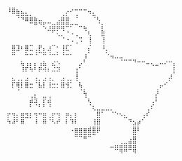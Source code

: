 ⠸⣿⣦⣄⡀⠀⠀⠀⠀⠀⠀⠀⠀⡠⠔⠒⠒⠒⢤⡀⠀⠀⠀⠀⠀⠀⠀⠀⠀⠀⠀⠀⠀⠀⠀⠀⠀⠀
⠀⠀⠙⠻⣿⣷⣦⣀⠀⠀⠀⢀⣾⣷⠀⠘⠀⠀⠀⠙⢆⠀⠀⠀⠀⠀⠀⠀⠀⠀⠀⠀⠀⠀⠀⠀⠀⠀
⠀⠀⠀⠀⠀⠉⠛⠙⢏⢩⣶⣿⣿⠿⠖⠒⠤⣄⠀⠀⠈⡆⠀⠀⠀⠀⠀⠀⠀⠀⠀⠀⠀⠀⠀⠀⠀⠀
⠀⠀⠀⠀⠀⠀⠀⠀⠀⠉⠋⢅⡈⠐⠠⢀⠀⠈⢆⠀⠀⣷⠀⠀⠀⠀⠀⠀⠀⠀⠀⠀⠀⠀⠀⠀⠀⠀
⠀⠀⠀⠀⠀⠀⠀⠀⠀⠀⠀⠀⠈⠐⠠⢀⠩⠀⢸⠀⠀⢸⠀⠀⠀⠀⠀⠀⠀⠀⠀⠀⠀⠀⠀⠀⠀⠀
⠀⣿⣹⠆⣿⣉⢀⡟⡄⣰⠉⠂⢸⣏⠁⠀⠀⠀⡌⠀⠀⠸⡀⠀⠀⠀⠀⠀⠀⠀⠀⠀⠀⠀⠀⠀⠀⠀
⠀⠛⠀⠀⠓⠒⠘⠉⠛⠘⠒⠃⠘⠒⠂⠀⠀⢰⠁⠀⠀⠀⠑⢤⣀⣀⠀⠀⠀⠀⠀⠀⠀⠀⠀⠀⠀⠀
⠀⠀⠀⢦⢠⡄⡄⢠⣦⠀⣔⠢⠀⠀⠀⠀⡠⠃⠀⠀⠀⠀⠀⠀⠀⠈⠉⠉⠙⠒⠒⠤⢄⣀⠤⠔⠒⡄
⠀⠀⠀⠸⠏⠳⠃⠟⠺⠆⠬⠽⠀⠀⠀⢰⠁⠀⠀⠀⠀⠀⠀⠀⠀⠀⠀⠀⠀⠀⠀⠀⠀⠀⠀⠀⠀⡇
⠀⣄⢀⡀⣠⠀⢠⡀⣠⢠⡀⠀⣠⢀⡀⢸⠀⠀⠀⠀⠀⠀⠀⠀⠀⠀⠀⠀⠀⠀⠀⠀⠀⠀⠀⠀⡼⠀
⠀⡏⢿⡇⣿⣒⠈⣧⡇⢸⣒⡂⣿⢺⡁⠀⢧⠀⠀⠀⠀⠀⠀⠀⠀⠀⠀⠀⠀⠀⠀⠀⠀⠀⡤⠊⠀⠀
⠀⠀⠈⠀⠀⠀⡀⠀⠀⠀⠀⠀⠀⠀⠀⠀⠈⢧⠀⠀⠀⠀⠀⠀⠀⠀⠀⠀⠀⠀⠀⠀⠀⡸⠀⠀⠀⠀
⠀⠀⠀⠀⠀⣼⣳⠀⡟⣼⠀⠀⠀⠀⠀⠀⠀⠈⢆⠀⠀⠀⠀⠀⠀⠀⠀⠀⠀⠀⠀⠀⢀⠇⠀⠀⠀⠀
⠀⠀⠀⠀⠀⠃⠈⠃⠃⠘⠀⠀⠀⠀⠀⠀⠀⠀⠈⢆⣀⣀⣀⡀⠀⠀⠀⠀⠀⠀⠀⢀⠎⠀⠀⠀⠀⠀
⡖⢲⡄⣶⣲⡆⢲⠒⣶⢀⡖⢲⠀⡶⡄⡆⠀⠀⠀⠀⣿⠁⠀⠈⠑⠢⣄⠀⠀⠀⢠⠎⠀⠀⠀⠀⠀⠀
⠳⠼⠃⠿⠀⠀⠸⠀⠿⠈⠣⠞⠀⠇⠹⠇⠀⠀⠀⢸⣿⠀⠀⠀⠀⠀⠀⠙⣢⡴⠁⠀⠀⠀⠀⠀⠀⠀
⠀⠀⠀⠀⠀⠀⠀⠀⠀⠀⠀⠀⠀⠀⠠⣶⣶⣶⣾⣿⡿⠀⠀⠀⠀⠀⠀⠀⣿⠇⠀⠀⠀⠀⠀⠀⠀⠀
⠀⠀⠀⠀⠀⠀⠀⠀⠀⠀⠀⠀⠀⠀⠀⠛⠛⠿⠛⠉⠀⠀⠀⠀⠀⠀⠀⢀⣿⠀⠀⠀⠀⠀⠀⠀⠀⠀
⠀⠀⠀⠀⠀⠀⠀⠀⠀⠀⠀⠀⠀⠀⠀⠀⠀⠀⠀⠀⠀⠀⠀⣀⣤⣴⣶⣿⣿⠀⠀⠀⠀⠀⠀⠀⠀⠀
⠀⠀⠀⠀⠀⠀⠀⠀⠀⠀⠀⠀⠀⠀⠀⠀⠀⠀⠀⠀⠀⠀⠀⠀⠉⠻⠛⠉⠻⠀⠀⠀⠀⠀⠀⠀⠀⠀
